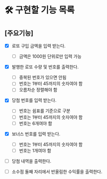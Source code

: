 # 🛠️ 구현할 기능 목록

## [주요기능]

- [x] 로또 구입 금액을 입력 받는다.

  - [ ] 금액은 1000원 단위로만 입력 가능

- [x] 발행한 로또 수량 및 번호를 출력한다.

  - [ ] 중복된 번호가 있으면 안됨
  - [ ] 번호는 1부터 45까지의 숫자여야 함
  - [ ] 오름차순 정렬해야 함

- [x] 당첨 번호를 입력 받는다.

  - [ ] 번호는 쉼표를 기준으로 구분
  - [ ] 번호는 1부터 45까지의 숫자여야 함
  - [ ] 번호는 6개여야 함

- [x] 보너스 번호를 입력 받는다.

  - [ ] 번호는 1부터 45까지의 숫자여야 함
  - [ ] 번호는 1개여야 함

- [ ] 당첨 내역을 출력한다.

- [ ] 소수점 둘째 자리에서 반올림한 수익률을 출력한다.
